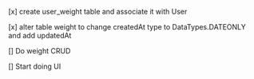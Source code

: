 [x] create user_weight table and associate it with User

[x] alter table weight to change createdAt type to DataTypes.DATEONLY and add updatedAt

[] Do weight CRUD

[] Start doing UI